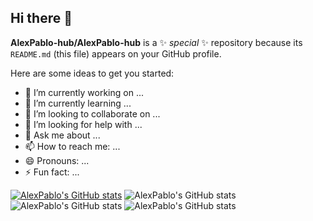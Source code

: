 ## Hi there 👋

**AlexPablo-hub/AlexPablo-hub** is a ✨ _special_ ✨ repository because its `README.md` (this file) appears on your GitHub profile.

Here are some ideas to get you started:

- 🔭 I’m currently working on ...
- 🌱 I’m currently learning ...
- 👯 I’m looking to collaborate on ...
- 🤔 I’m looking for help with ...
- 💬 Ask me about ...
- 📫 How to reach me: ...
- 😄 Pronouns: ...
- ⚡ Fun fact: ...

[![AlexPablo's GitHub stats](https://github-readme-stats.vercel.app/api?username=AlexPablo-hub)](https://github.com/AlexPablo-hub/github-readme-stats)
![AlexPablo's GitHub stats](https://github-readme-stats.vercel.app/api?username=AlexPablo-hub&show=reviews,discussions_started,discussions_answered,prs_merged,prs_merged_percentage)
![AlexPablo's GitHub stats](https://github-readme-stats.vercel.app/api?username=AlexPablo-hub&show_icons=true)
![AlexPablo's GitHub stats](https://github-readme-stats.vercel.app/api?username=AlexPablo-hub&show_icons=true&theme=dark)

